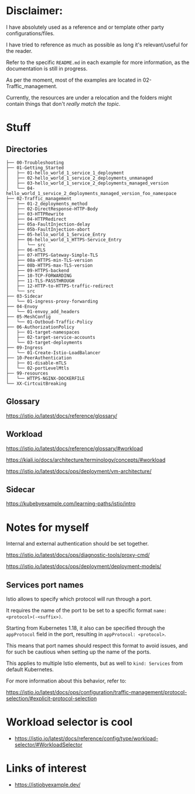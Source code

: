 # Disclaimer:

I have absolutely used as a reference and or template other party configurations/files.

I have tried to reference as much as possible as long it's relevant/useful for the reader.

Refer to the specific `README.md` in each example for more information, as the documentation is still in progress.

As per the moment, most of the examples are located in 02-Traffic_management.

Currently, the resources are under a relocation and the folders might contain things that don't _really match the topic_.  

# Stuff

## Directories

```text
├── 00-Troubleshooting
├── 01-Getting_Started
│   ├── 01-hello_world_1_service_1_deployment
│   ├── 02-hello_world_1_service_2_deployments_unmanaged
│   ├── 03-hello_world_1_service_2_deployments_managed_version
│   └── 04-hello_world_1_service_2_deployments_managed_version_foo_namespace
├── 02-Traffic_management
│   ├── 01-2_deployments_method
│   ├── 02-DirectResponse-HTTP-Body
│   ├── 03-HTTPRewrite
│   ├── 04-HTTPRedirect
│   ├── 05a-FaultInjection-delay
│   ├── 05b-FaultInjection-abort
│   ├── 05-hello_world_1_Service_Entry
│   ├── 06-hello_world_1_HTTPS-Service_Entry
│   │   └── src
│   ├── 06-mTLS
│   ├── 07-HTTPS-Gateway-Simple-TLS
│   ├── 08a-HTTPS-min-TLS-version
│   ├── 08b-HTTPS-max-TLS-version
│   ├── 09-HTTPS-backend
│   ├── 10-TCP-FORWARDING
│   ├── 11-TLS-PASSTHROUGH
│   ├── 12-HTTP-to-HTTPS-traffic-redirect
│   └── src
├── 03-Sidecar
│   └── 01-ingress-proxy-forwarding
├── 04-Envoy
│   └── 01-envoy_add_headers
├── 05-MeshConfig
│   └── 01-Outboud-Traffic-Policy
├── 06-AuthorizationPolicy
│   ├── 01-target-namespaces
│   ├── 02-target-service-accounts
│   └── 03-target-deployments
├── 09-Ingress
│   └── 01-Create-Istio-LoadBalancer
├── 10-PeerAuthentication
│   ├── 01-disable-mTLS
│   └── 02-portLevelMtls
├── 99-resources
│   └── HTTPS-NGINX-DOCKERFILE
└── XX-CirtcuitBreaking
```

## Glossary

https://istio.io/latest/docs/reference/glossary/

## Workload

https://istio.io/latest/docs/reference/glossary/#workload

https://kiali.io/docs/architecture/terminology/concepts/#workload


https://istio.io/latest/docs/ops/deployment/vm-architecture/


## Sidecar

https://kubebyexample.com/learning-paths/istio/intro


# Notes for myself

Internal and external authentication should be set together.


https://istio.io/latest/docs/ops/diagnostic-tools/proxy-cmd/

https://istio.io/latest/docs/ops/deployment/deployment-models/

## Services port names

Istio allows to specify which protocol will run through a port.

It requires the name of the port to be set to a specific format `name: <protocol>(-<suffix>)`.

Starting from Kubernetes 1.18, it also can be specified through the `appProtocol` field in the port, resulting in `appProtocol: <protocol>`.

This means that port names should respect this format to avoid issues, and for such be cautious when setting up  the name of the ports. 

This applies to multiple Istio elements, but as well to `kind: Services` from default Kubernetes.

For more information about this behavior, refer to:

https://istio.io/latest/docs/ops/configuration/traffic-management/protocol-selection/#explicit-protocol-selection



# Workload selector is cool

- https://istio.io/latest/docs/reference/config/type/workload-selector/#WorkloadSelector

# Links of interest

- https://istiobyexample.dev/

